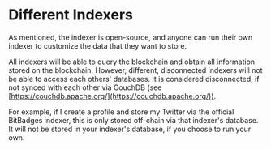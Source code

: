 # Different Indexers

As mentioned, the indexer is open-source, and anyone can run their own indexer to customize the data that they want to store.

All indexers will be able to query the blockchain and obtain all information stored on the blockchain. However, different, disconnected indexers will not be able to access each others' databases. It is considered disconnected, if not synced with each other via CouchDB (see [https://couchdb.apache.org/](https://couchdb.apache.org/)).

For example, if I create a profile and store my Twitter via the official BitBadges indexer, this is only stored off-chain via that indexer's database. It will not be stored in your indexer's database, if you choose to run your own.
